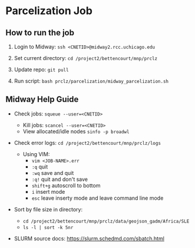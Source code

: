 # Parcelization Job #

## How to run the job ##

1. Login to Midway: `ssh <CNETID>@midway2.rcc.uchicago.edu` 

2. Set current directory: `cd /project2/bettencourt/mnp/prclz`

2. Update repo: `git pull`

3. Run script: `bash prclz/parcelization/midway_parcelization.sh`

## Midway Help Guide ##

* Check jobs: `squeue --user=<CNETID>` 
    * Kill jobs: `scancel --user=<CNETID>`
    * View allocated/idle nodes `sinfo -p broadwl`

* Check error logs: `cd /project2/bettencourt/mnp/prclz/logs`
    * Using VIM:
      * `vim <JOB-NAME>.err`
      * `:q` quit
      * `:wq` save and quit
      * `:q!` quit and don't save
      * `shift+g` autoscroll to bottom
      * `i` insert mode
      * `esc` leave inserty mode and leave command line mode

* Sort by file size in directory:
    * `cd /project2/bettencourt/mnp/prclz/data/geojson_gadm/Africa/SLE`
    * `ls -l | sort -k 5nr`

* SLURM source docs: https://slurm.schedmd.com/sbatch.html 


